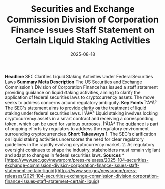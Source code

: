 ﻿---
title: '  Securities and Exchange Commission Division of Corporation Finance Issues
  Staff Statement on Certain Liquid Staking Activities '
date: '2025-08-18'
category: Markets
image: "/images/generated/briefs/2025-08-18/securities-and-exchange-commission-division-of-corporation.svg"

summary: ''
slug: '  securities and exchange commission division of corporation'
source_urls:
- https://www.sec.gov/newsroom/press-releases/2025-104-securities-exchange-commission-division-corporation-finance-issues-staff-statement-certain-liquid
seo:
  title: '  Securities and Exchange Commission Division of Corporation Finance Issues
    Staff Statement on Certain Liquid Staking Activities | Hash n Hedge'
  description: ''
  keywords:
  - news
  - markets
  - brief
---

**Headline** SEC Clarifies Liquid Staking Activities Under Federal Securities Laws  **Summary Meta Description** The US Securities and Exchange Commission's Division of Corporation Finance has issued a staff statement providing guidance on liquid staking activities, aiming to clarify the application of federal securities laws to cryptocurrency assets. The move seeks to address concerns around regulatory ambiguity.  **Key Points**  Î“Ã‡Ã³ The SEC's statement aims to provide clarity on the treatment of liquid staking under federal securities laws. Î“Ã‡Ã³ Liquid staking involves locking cryptocurrency assets in a smart contract and receiving a corresponding token, which can be used for various purposes. Î“Ã‡Ã³ The guidance is part of ongoing efforts by regulators to address the regulatory environment surrounding cryptocurrencies.  **Short Takeaways**  1. The SEC's clarification on liquid staking activities underscores the need for clear regulatory guidelines in the rapidly evolving cryptocurrency market. 2. As regulatory oversight continues to shape the industry, stakeholders must remain vigilant and adapt to changes in federal securities laws.  **Sources** * [https://www.sec.gov/newsroom/press-releases/2025-104-securities-exchange-commission-division-corporation-finance-issues-staff-statement-certain-liquid](https://www.sec.gov/newsroom/press-releases/2025-104-securities-exchange-commission-division-corporation-finance-issues-staff-statement-certain-liquid) 
